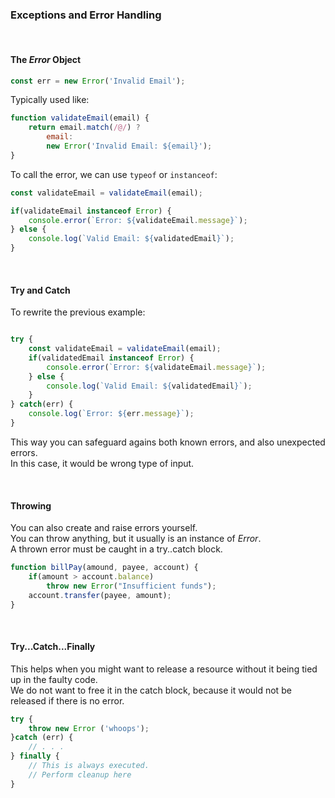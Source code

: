 

### Exceptions and Error Handling

&nbsp;

#### The _Error_ Object

```js
const err = new Error('Invalid Email');
```
Typically used like:

```js
function validateEmail(email) {
	return email.match(/@/) ?
		email:
		new Error('Invalid Email: ${email}');
}
```
To call the error, we can use `typeof` or `instanceof`:

```js
const validateEmail = validateEmail(email);

if(validateEmail instanceof Error) {
	console.error(`Error: ${validateEmail.message}`);
} else {
	console.log(`Valid Email: ${validatedEmail}`);
}
```

&nbsp;

#### Try and Catch

To rewrite the previous example:

```js

try {
	const validateEmail = validateEmail(email);
	if(validatedEmail instanceof Error) {
		console.error(`Error: ${validateEmail.message}`);
	} else {
		console.log(`Valid Email: ${validatedEmail}`);
	}
} catch(err) {
	console.log(`Error: ${err.message}`);
}
```
This way you can safeguard agains both known errors, and also unexpected errors.    
In this case, it would be wrong type of input.

&nbsp;

#### Throwing 

You can also create and raise errors yourself.   
You can throw anything, but it usually is an instance of _Error_.      
A thrown error must be caught in a try..catch block.

```js
function billPay(amound, payee, account) {
	if(amount > account.balance)
		throw new Error("Insufficient funds");
	account.transfer(payee, amount);
}
```

&nbsp;

#### Try...Catch...Finally


This helps when you might want to release a resource without it being tied up in the faulty code.   
We do not want to free it in the catch block, because it would not be released if there is no error.   

```js
try {
	throw new Error ('whoops');
}catch (err) {
	// . . .
} finally {
	// This is always executed.
	// Perform cleanup here
}
```




